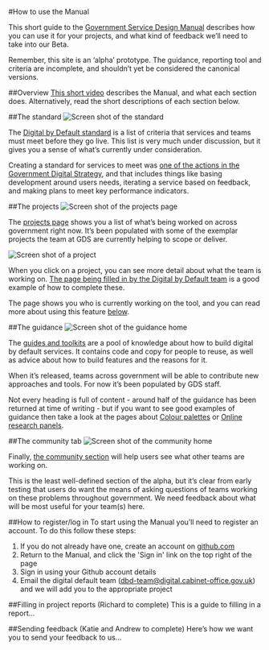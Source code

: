 #How to use the Manual

This short guide to the [Government Service Design Manual](http://gsdm.herokuapp.com/) describes how you can use it for your projects, and what kind of feedback we’ll need to take into our Beta.

Remember, this site is an ‘alpha’ prototype. The guidance, reporting tool and criteria are incomplete, and shouldn’t yet be considered the canonical versions.

##Overview
[This short video](http://www.youtube.com/watch?v=xIJgGTOCR3g) describes the Manual, and what each section does. Alternatively, read the short descriptions of each section below.

##The standard
![Screen shot of the standard](http://alphagov.files.wordpress.com/2013/01/screen-shot-2013-01-07-at-15-45-03-e1357574998464.png)

The [Digital by Default standard](http://gsdm.herokuapp.com/standard/) is a list of criteria that services and teams must meet before they go live. This list is very much under discussion, but it gives you a sense of what’s currently under consideration.

Creating a standard for services to meet was [one of the actions in the Government Digital Strategy](http://publications.cabinetoffice.gov.uk/digital/strategy/#initial-outline-of-proposed-digital-by-default-transactional-service-standard), and that includes things like basing development around users needs, iterating a service based on feedback, and making plans to meet key performance indicators.

##The projects
![Screen shot of the projects page](http://alphagov.files.wordpress.com/2013/01/screen-shot-2013-01-07-at-15-45-15-e1357574949346.png)

The [projects page](http://gsdm.herokuapp.com/projects/) shows you a list of what’s being worked on across government right now. It’s been populated with some of the exemplar projects the team at GDS are currently helping to scope or deliver.

![Screen shot of a project](http://alphagov.files.wordpress.com/2013/01/screen-shot-2013-01-07-at-15-45-36-e1357574926183.png)

When you click on a project, you can see more detail about what the team is working on. [The page being filled in by the Digital by Default team](http://gsdm.herokuapp.com/projects/1/) is a good example of how to complete these.

The page shows you who is currently working on the tool, and you can read more about using this feature [below](http://gsdm.herokuapp.com/handbook/194/#c6).

##The guidance
![Screen shot of the guidance home](http://alphagov.files.wordpress.com/2013/01/screen-shot-2013-01-07-at-15-45-48-e1357574909251.png)

The [guides and toolkits](http://gsdm.herokuapp.com/handbook/) are a pool of knowledge about how to build digital by default services. It contains code and copy for people to reuse, as well as advice about how to build features and the reasons for it.

When it’s released, teams across government will be able to contribute new approaches and tools. For now it’s been populated by GDS staff. 

Not every heading is full of content - around half of the guidance has been returned at time of writing - but if you want to see good examples of guidance then take a look at the pages about [Colour palettes](http://gsdm.herokuapp.com/handbook/180/) or [Online research panels](http://gsdm.herokuapp.com/handbook/157/).

##The community tab
![Screen shot of the community home](http://alphagov.files.wordpress.com/2013/01/screen-shot-2013-01-07-at-15-46-01-e1357574865193.png)

Finally, [the community section](http://gsdm.herokuapp.com/community/) will help users see what other teams are working on. 

This is the least well-defined section of the alpha, but it’s clear from early testing that users do want the means of asking questions of teams working on these problems throughout government. We need feedback about what will be most useful for your team(s) here.

##How to register/log in
To start using the Manual you’ll need to register an account. To do this follow these steps:

1. If you do not already have one, create an account on [github.com](http://github.com)
2. Return to the Manual, and click the 'Sign in' link on the top right of the page
3. Sign in using your Github account details
4. Email the digital default team (dbd-team@digital.cabinet-office.gov.uk) and we will add you to the appropriate project

##Filling in project reports (Richard to complete)
This is a guide to filling in a report...

##Sending feedback (Katie and Andrew to complete)
Here’s how we want you to send your feedback to us...
